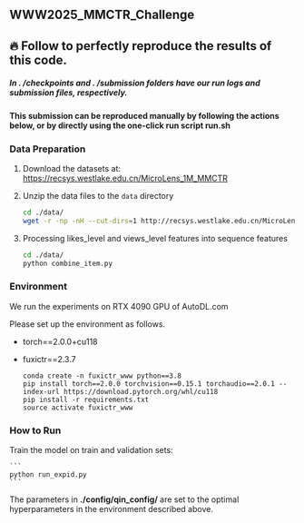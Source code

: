 ## WWW2025_MMCTR_Challenge

## 🔥 Follow to perfectly reproduce the results of this code.

##### In . /checkpoints and . /submission folders have our run logs and submission files, respectively.

#### This submission can be reproduced manually by following the actions below, or by directly using the one-click run script run.sh

### Data Preparation

1. Download the datasets at: https://recsys.westlake.edu.cn/MicroLens_1M_MMCTR

2. Unzip the data files to the `data` directory

    ```bash
   cd ./data/
   wget -r -np -nH --cut-dirs=1 http://recsys.westlake.edu.cn/MicroLens_1M_MMCTR/
    ```
   
3. Processing likes_level and views_level features into sequence features

    ```bash
   cd ./data/
   python combine_item.py
    ```

### Environment

We run the experiments on RTX 4090 GPU of AutoDL.com

Please set up the environment as follows. 

+ torch==2.0.0+cu118
+ fuxictr==2.3.7

   ```
   conda create -n fuxictr_www python==3.8
   pip install torch==2.0.0 torchvision==0.15.1 torchaudio==2.0.1 --index-url https://download.pytorch.org/whl/cu118
   pip install -r requirements.txt
   source activate fuxictr_www
   ```

### How to Run

Train the model on train and validation sets:

    ```
    python run_expid.py
    ```

The parameters in __./config/qin_config/__ are set to the optimal hyperparameters in the environment described above.